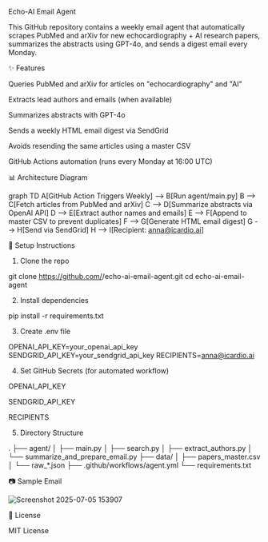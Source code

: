 Echo-AI Email Agent

This GitHub repository contains a weekly email agent that automatically scrapes PubMed and arXiv for new echocardiography + AI research papers, summarizes the abstracts using GPT-4o, and sends a digest email every Monday.

✨ Features

Queries PubMed and arXiv for articles on "echocardiography" and "AI"

Extracts lead authors and emails (when available)

Summarizes abstracts with GPT-4o

Sends a weekly HTML email digest via SendGrid

Avoids resending the same articles using a master CSV

GitHub Actions automation (runs every Monday at 16:00 UTC)

📊 Architecture Diagram

graph TD
    A[GitHub Action Triggers Weekly] --> B[Run agent/main.py]
    B --> C[Fetch articles from PubMed and arXiv]
    C --> D[Summarize abstracts via OpenAI API]
    D --> E[Extract author names and emails]
    E --> F[Append to master CSV to prevent duplicates]
    F --> G[Generate HTML email digest]
    G --> H[Send via SendGrid]
    H --> I[Recipient: anna@icardio.ai]

📝 Setup Instructions

1. Clone the repo

git clone https://github.com/<your-username>/echo-ai-email-agent.git
cd echo-ai-email-agent

2. Install dependencies

pip install -r requirements.txt

3. Create .env file

OPENAI_API_KEY=your_openai_api_key
SENDGRID_API_KEY=your_sendgrid_api_key
RECIPIENTS=anna@icardio.ai

4. Set GitHub Secrets (for automated workflow)

OPENAI_API_KEY

SENDGRID_API_KEY

RECIPIENTS

5. Directory Structure

.
├── agent/
│   ├── main.py
│   ├── search.py
│   ├── extract_authors.py
│   └── summarize_and_prepare_email.py
├── data/
│   ├── papers_master.csv
│   └── raw_*.json
├── .github/workflows/agent.yml
└── requirements.txt

📷 Sample Email

![Screenshot 2025-07-05 153907](https://github.com/user-attachments/assets/a03ca75f-ea06-44e4-a640-732db7411237)


🚀 License

MIT License


